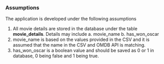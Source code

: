 ### Assumptions
The application is developed under the following assumptions

 1. All movie details are stored in the database under the table **movie_details**. Details may include 
 a. movie_name
 b. has_won_oscar
 2. movie_name is based on the values provided in the CSV and it is assumed that the name in the CSV and OMDB API is matching.
 3. has_won_oscar is a boolean value and should be saved as 0 or 1 in database, 0 being false and 1 being true.

